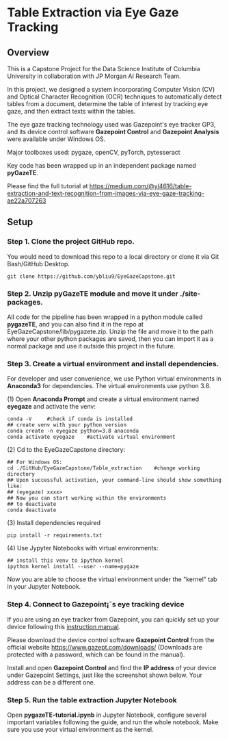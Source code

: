 # Table Extraction via Eye Gaze Tracking
## Overview

This is a Capstone Project for the Data Science Institute of Columbia University in collaboration with JP Morgan AI Research Team.

In this project, we designed a system incorporating Computer Vision (CV) and Optical Character Recognition (OCR) techniques to automatically detect tables from a document, determine the table of interest by tracking eye gaze, and then extract texts within the tables. 

The eye gaze tracking technology used was Gazepoint's eye tracker GP3, and its device control software **Gazepoint Control** and **Gazepoint Analysis** were available under Windows OS. 

Major toolboxes used: pygaze, openCV, pyTorch, pytesseract

Key code has been wrapped up in an independent package named **pyGazeTE**. 

Please find the full tutorial at https://medium.com/@yl4616/table-extraction-and-text-recognition-from-images-via-eye-gaze-tracking-ae22a707263 

## Setup

### Step 1. Clone the project GitHub repo. 
You would need to download this repo to a local directory or clone it via Git Bash/GitHub Desktop.

```
git clone https://github.com/ybliu9/EyeGazeCapstone.git
```
### Step 2. Unzip pyGazeTE module and move it under ./site-packages. 
All code for the pipeline has been wrapped in a python module called **pygazeTE**, and you can also find it in the repo at EyeGazeCapstone/lib/pygazete.zip. Unzip the file and move it to the path where your other python packages are saved, then you can import it as a normal package and use it outside this project in the future.

### Step 3. Create a virtual environment and install dependencies. 
For developer and user convenience, we use Python virtual environments in **Anaconda3** for dependencies. The virtual environments use python 3.8.

(1) Open **Anaconda Prompt** and create a virtual environment named **eyegaze** and activate the venv:
```
conda -V     #check if conda is installed
## create venv with your python version
conda create -n eyegaze python=3.8 anaconda  
conda activate eyegaze    #activate virtual environment
```
(2) Cd to the EyeGazeCapstone directory:
```
## For Windows OS:
cd ./GitHub/EyeGazeCapstone/Table_extraction    #change working directory
## Upon successful activation, your command-line should show something like:
## (eyegaze) xxxx>
## Now you can start working within the environments
## to deactivate
conda deactivate
```
(3) Install dependencies required
```
pip install -r requirements.txt
```
(4) Use Jypyter Notebooks with virtual environments:
```
## install this venv to ipython kernel
ipython kernel install --user --name=pygaze
```
Now you are able to choose the virtual environment under the "kernel" tab in your Jupyter Notebook.

### Step 4. Connect to Gazepoint¡¯s eye tracking device

If you are using an eye tracker from Gazepoint, you can quickly set up your device following this [instruction manual](https://www.gazept.com/dl/gazepoint_quick_start.pdf).

Please download the device control software **Gazepoint Control** from the official website https://www.gazept.com/downloads/ (Downloads are protected with a password, which can be found in the manual).

Install and open **Gazepoint Control** and find the **IP address** of your device under Gazepoint Settings, just like the screenshot shown below. Your address can be a different one.


### Step 5. Run the table extraction Jupyter Notebook

Open **pygazeTE-tutorial.ipynb** in Jupyter Notebook, configure several important variables following the guide, and run the whole notebook. Make sure you use your virtual environment as the kernel.
